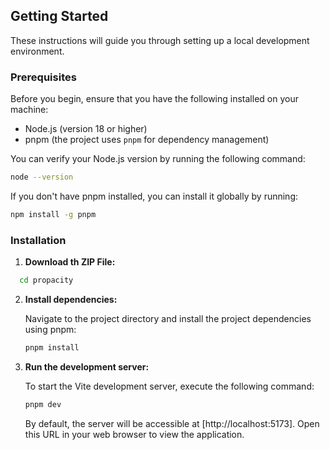 ## Getting Started
These instructions will guide you through setting up a local development environment. 

### Prerequisites

Before you begin, ensure that you have the following installed on your machine:

- Node.js (version 18 or higher)
- pnpm (the project uses `pnpm` for dependency management)

You can verify your Node.js version by running the following command:

```bash
node --version
```

If you don't have pnpm installed, you can install it globally by running:

```bash
npm install -g pnpm
```

### Installation

1. **Download th ZIP File:**

 ```bash
   cd propacity
   ```



2. **Install dependencies:**

   Navigate to the project directory and install the project dependencies using pnpm:

   ```bash
   pnpm install
   ```

3. **Run the development server:**

   To start the Vite development server, execute the following command:

   ```bash
   pnpm dev
   ```

   By default, the server will be accessible at [http://localhost:5173]. Open this URL in your web browser to view the application.
